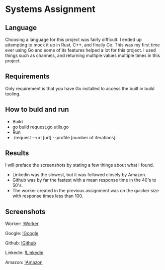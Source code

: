 # Systems Assignment

## Language

Choosing a language for this project was fairly difficult. I ended up attempting to mock it up in Rust, C++, and finally Go. This was my first time ever using Go
and some of its features helped a lot for this project. I used things such as channels, and returning multiple values multiple times in this project.

## Requirements

Only requirement is that you have Go installed to access the built in build tooling.

## How to buld and run

* Build
* go build request.go utils.go
* Run
* ./request --url [url] --profile [number of iterations]

## Results

I will preface the screenshots by stating a few things about what I found.

* Linkedin was the slowest, but it was followed closely by Amazon.
* Github was by far the fastest with a mean response time in the 40's to 50's.
* The worker created in the previous assignment was on the quicker size with response times less than 100.

## Screenshots

Worker:
[!Worker](results/worker.png)

Google:
[!Google](results/google.png)

Github:
[!Github](results/github.png)

Linkedin:
[!Linkedin](results/linkedin.png)

Amazon:
[!Amazon](results/amazon.png)
